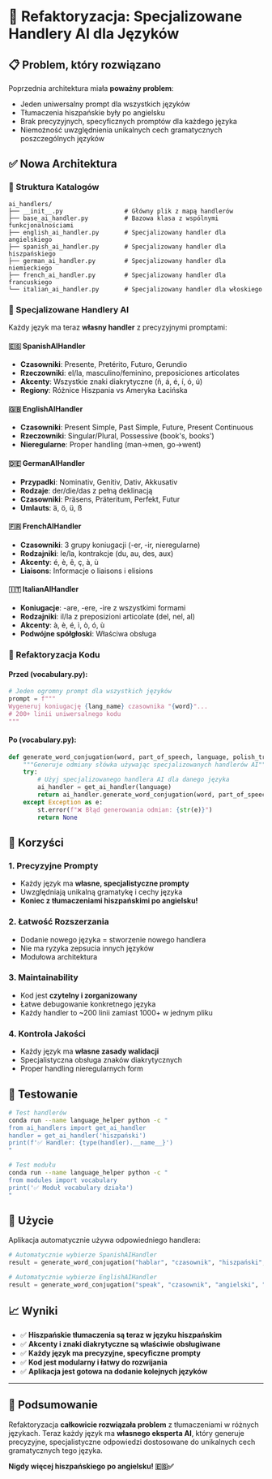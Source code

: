 # 🔄 Refaktoryzacja: Specjalizowane Handlery AI dla Języków

## 📋 Problem, który rozwiązano

Poprzednia architektura miała **poważny problem**:
- Jeden uniwersalny prompt dla wszystkich języków
- Tłumaczenia hiszpańskie były po angielsku  
- Brak precyzyjnych, specyficznych promptów dla każdego języka
- Niemożność uwzględnienia unikalnych cech gramatycznych poszczególnych języków

## ✅ Nowa Architektura

### 📁 Struktura Katalogów

```
ai_handlers/
├── __init__.py                 # Główny plik z mapą handlerów
├── base_ai_handler.py          # Bazowa klasa z wspólnymi funkcjonalnościami
├── english_ai_handler.py       # Specjalizowany handler dla angielskiego
├── spanish_ai_handler.py       # Specjalizowany handler dla hiszpańskiego  
├── german_ai_handler.py        # Specjalizowany handler dla niemieckiego
├── french_ai_handler.py        # Specjalizowany handler dla francuskiego
└── italian_ai_handler.py       # Specjalizowany handler dla włoskiego
```

### 🧠 Specjalizowane Handlery AI

Każdy język ma teraz **własny handler** z precyzyjnymi promptami:

#### 🇪🇸 SpanishAIHandler
- **Czasowniki**: Presente, Pretérito, Futuro, Gerundio
- **Rzeczowniki**: el/la, masculino/feminino, preposiciones articolates  
- **Akcenty**: Wszystkie znaki diakrytyczne (ñ, á, é, í, ó, ú)
- **Regiony**: Różnice Hiszpania vs Ameryka Łacińska

#### 🇬🇧 EnglishAIHandler  
- **Czasowniki**: Present Simple, Past Simple, Future, Present Continuous
- **Rzeczowniki**: Singular/Plural, Possessive (book's, books')
- **Nieregularne**: Proper handling (man→men, go→went)

#### 🇩🇪 GermanAIHandler
- **Przypadki**: Nominativ, Genitiv, Dativ, Akkusativ
- **Rodzaje**: der/die/das z pełną deklinacją
- **Czasowniki**: Präsens, Präteritum, Perfekt, Futur
- **Umlauts**: ä, ö, ü, ß

#### 🇫🇷 FrenchAIHandler
- **Czasowniki**: 3 grupy koniugacji (-er, -ir, nieregularne)
- **Rodzajniki**: le/la, kontrakcje (du, au, des, aux)
- **Akcenty**: é, è, ê, ç, à, ù
- **Liaisons**: Informacje o liaisons i elisions

#### 🇮🇹 ItalianAIHandler
- **Koniugacje**: -are, -ere, -ire z wszystkimi formami
- **Rodzajniki**: il/la z preposizioni articolate (del, nel, al)
- **Akcenty**: à, è, é, ì, ò, ó, ù
- **Podwójne spółgłoski**: Właściwa obsługa

### 🔧 Refaktoryzacja Kodu

#### Przed (vocabulary.py):
```python
# Jeden ogromny prompt dla wszystkich języków
prompt = f"""
Wygeneruj koniugację {lang_name} czasownika "{word}"...
# 200+ linii uniwersalnego kodu
"""
```

#### Po (vocabulary.py):
```python
def generate_word_conjugation(word, part_of_speech, language, polish_translation=""):
    """Generuje odmiany słówka używając specjalizowanych handlerów AI"""
    try:
        # Użyj specjalizowanego handlera AI dla danego języka
        ai_handler = get_ai_handler(language)
        return ai_handler.generate_word_conjugation(word, part_of_speech, polish_translation)
    except Exception as e:
        st.error(f"❌ Błąd generowania odmian: {str(e)}")
        return None
```

## 🎯 Korzyści

### 1. **Precyzyjne Prompty**
- Każdy język ma **własne, specjalistyczne prompty**
- Uwzględniają unikalną gramatykę i cechy języka
- **Koniec z tłumaczeniami hiszpańskimi po angielsku!**

### 2. **Łatwość Rozszerzania**
- Dodanie nowego języka = stworzenie nowego handlera
- Nie ma ryzyka zepsucia innych języków
- Modułowa architektura

### 3. **Maintainability** 
- Kod jest **czytelny i zorganizowany**
- Łatwe debugowanie konkretnego języka
- Każdy handler to ~200 linii zamiast 1000+ w jednym pliku

### 4. **Kontrola Jakości**
- Każdy język ma **własne zasady walidacji**
- Specjalistyczna obsługa znaków diakrytycznych
- Proper handling nieregularnych form

## 🧪 Testowanie

```bash
# Test handlerów
conda run --name language_helper python -c "
from ai_handlers import get_ai_handler
handler = get_ai_handler('hiszpański')
print(f'✅ Handler: {type(handler).__name__}')
"

# Test modułu
conda run --name language_helper python -c "
from modules import vocabulary
print('✅ Moduł vocabulary działa')
"
```

## 🚀 Użycie

Aplikacja automatycznie używa odpowiedniego handlera:

```python
# Automatycznie wybierze SpanishAIHandler
result = generate_word_conjugation("hablar", "czasownik", "hiszpański", "mówić")

# Automatycznie wybierze EnglishAIHandler  
result = generate_word_conjugation("speak", "czasownik", "angielski", "mówić")
```

## 📈 Wyniki

- ✅ **Hiszpańskie tłumaczenia są teraz w języku hiszpańskim**
- ✅ **Akcenty i znaki diakrytyczne są właściwie obsługiwane** 
- ✅ **Każdy język ma precyzyjne, specyficzne prompty**
- ✅ **Kod jest modularny i łatwy do rozwijania**
- ✅ **Aplikacja jest gotowa na dodanie kolejnych języków**

---

## 🎉 Podsumowanie

Refaktoryzacja **całkowicie rozwiązała problem** z tłumaczeniami w różnych językach. Teraz każdy język ma **własnego eksperta AI**, który generuje precyzyjne, specjalistyczne odpowiedzi dostosowane do unikalnych cech gramatycznych tego języka.

**Nigdy więcej hiszpańskiego po angielsku! 🇪🇸✅**